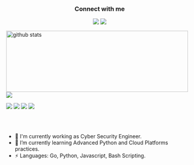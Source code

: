 <h3 align="center">Connect with me</h3>
<p align="center">
  <a href= "https://www.linkedin.com/in/bora-dogru-505/"><img src="https://img.icons8.com/dusk/48/000000/linkedin.png"/></a>
  <a href= "https://instagram.com/correlationtrigger/"><img src="https://img.icons8.com/dusk/48/000000/instagram.png"/></a>
</p>

<p>
  <img align="left" width="490" height="165" src="https://github-readme-stats.vercel.app/api/?username=correlationtrigger&show_icons=true&title_color=fffffff&icon_color=000000&text_color=000000" alt="github stats"/>
  <a href="https://github.com/anuraghazra/github-readme-stats">
    <img align="center" src="https://github-readme-stats.anuraghazra1.vercel.app/api/top-langs/?username=correlationtrigger" />
  </a>
  <p>
    <img src="https://views.whatilearened.today/views/github/correlationtrigger/views.svg"/>
    <a href="https://github.com/correlationtrigger?tab=followers"><img src="https://img.shields.io/github/followers/correlationtrigger?color=%234CC61E&label=GitHub%20Followers%20%3A"/></a>
    <a href="https://github.com/Naereen/badges"><img src="https://img.shields.io/badge/badges-awesome-green.svg"/></a>
    <a href="https://archlinux.org/"><img src="https://img.shields.io/badge/arch-linux"/></a>
  </p>
</p>
<br/><br/>

<!--
**correlationtrigger/correlationtriggerh** is a ✨ _special_ ✨ repository because its `README.md` (this file) appears on your GitHub profile.
-->

- 🔭 I'm currently working as Cyber Security Engineer.
- 🌱 I’m currently learning Advanced Python and Cloud Platforms practices.
- ⚡ Languages: Go, Python, Javascript, Bash Scripting.
